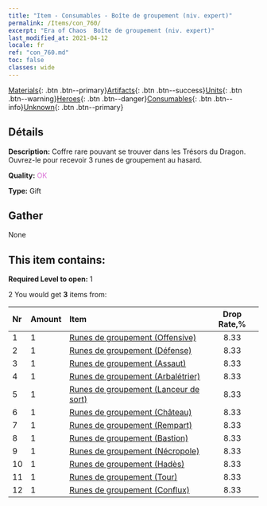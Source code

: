 ```yaml
---
title: "Item - Consumables - Boîte de groupement (niv. expert)"
permalink: /Items/con_760/
excerpt: "Era of Chaos  Boîte de groupement (niv. expert)"
last_modified_at: 2021-04-12
locale: fr
ref: "con_760.md"
toc: false
classes: wide
---
```

 [Materials](/fr/Items/){: .btn .btn--primary}[Artifacts](/fr/Items/Artifacts/){: .btn .btn--success}[Units](/fr/Items/Units/){: .btn .btn--warning}[Heroes](/fr/Items/Heroes/){: .btn .btn--danger}[Consumables](/fr/Items/Consumables/){: .btn .btn--info}[Unknown](/fr/Items/Unknown/){: .btn .btn--primary}

## Détails
 **Description:** Coffre rare pouvant se trouver dans les Trésors du Dragon. Ouvrez-le pour recevoir 3 runes de groupement au hasard.

 **Quality:** <span style="color: #DA70D6">OK</span>

 **Type:** Gift

## Gather

  None

## This item contains:

 **Required Level to open:** 1

 2 You would get **3** items  from:

  | Nr | Amount |     Item    | Drop Rate,% |
  |:---|:-------|:------------|:---------:|
  | 1 | 1 | [Runes de groupement (Offensive)](/fr/Items/con_734/) | 8.33 | 
  | 2 | 1 | [Runes de groupement (Défense)](/fr/Items/con_739/) | 8.33 | 
  | 3 | 1 | [Runes de groupement (Assaut)](/fr/Items/con_741/) | 8.33 | 
  | 4 | 1 | [Runes de groupement (Arbalétrier)](/fr/Items/con_742/) | 8.33 | 
  | 5 | 1 | [Runes de groupement (Lanceur de sort)](/fr/Items/con_746/) | 8.33 | 
  | 6 | 1 | [Runes de groupement (Château)](/fr/Items/con_752/) | 8.33 | 
  | 7 | 1 | [Runes de groupement (Rempart)](/fr/Items/con_753/) | 8.33 | 
  | 8 | 1 | [Runes de groupement (Bastion)](/fr/Items/con_754/) | 8.33 | 
  | 9 | 1 | [Runes de groupement (Nécropole)](/fr/Items/con_755/) | 8.33 | 
  | 10 | 1 | [Runes de groupement (Hadès)](/fr/Items/con_777/) | 8.33 | 
  | 11 | 1 | [Runes de groupement (Tour)](/fr/Items/con_785/) | 8.33 | 
  | 12 | 1 | [Runes de groupement (Conflux)](/fr/Items/con_791/) | 8.33 | 
